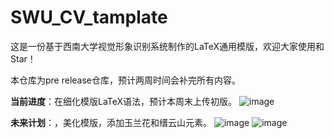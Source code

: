 # SWU_CV_tamplate
这是一份基于西南大学视觉形象识别系统制作的LaTeX通用模版，欢迎大家使用和Star！


本仓库为pre release仓库，预计两周时间会补完所有内容。


**当前进度**：在细化模版LaTeX语法，预计本周末上传初版。
![image](https://github.com/user-attachments/assets/958ea4a4-8f93-4fb8-aa35-61fea48ca338)



**未来计划**：，美化模版，添加玉兰花和缙云山元素。
![image](https://github.com/user-attachments/assets/276aa932-d2f8-49b1-a2ae-eabd3e2c692b)
![image](https://github.com/user-attachments/assets/800f0851-b3d1-4181-b9f1-6ee313dc23b9)
